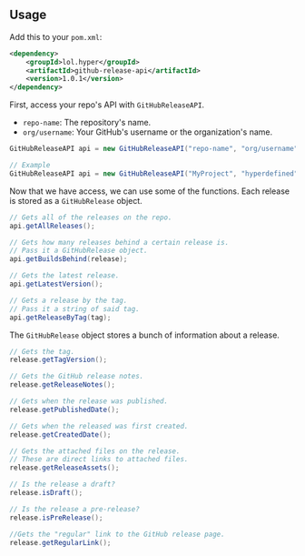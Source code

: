 ## Usage
Add this to your `pom.xml`:
```xml
<dependency>
    <groupId>lol.hyper</groupId>
    <artifactId>github-release-api</artifactId>
    <version>1.0.1</version>
</dependency>
```
First, access your repo's API with `GitHubReleaseAPI`.
* `repo-name`: The repository's name.
* `org/username`: Your GitHub's username or the organization's name.
```java
GitHubReleaseAPI api = new GitHubReleaseAPI("repo-name", "org/username");

// Example
GitHubReleaseAPI api = new GitHubReleaseAPI("MyProject", "hyperdefined");
```
Now that we have access, we can use some of the functions. Each release is stored as a `GitHubRelease` object.
```java
// Gets all of the releases on the repo.
api.getAllReleases();

// Gets how many releases behind a certain release is.
// Pass it a GitHubRelease object.
api.getBuildsBehind(release);

// Gets the latest release.
api.getLatestVersion();

// Gets a release by the tag.
// Pass it a string of said tag.
api.getReleaseByTag(tag);
```
The `GitHubRelease` object stores a bunch of information about a release.
```java
// Gets the tag.
release.getTagVersion();

// Gets the GitHub release notes.
release.getReleaseNotes();

// Gets when the release was published.
release.getPublishedDate();

// Gets when the released was first created.
release.getCreatedDate();

// Gets the attached files on the release.
// These are direct links to attached files.
release.getReleaseAssets();

// Is the release a draft?
release.isDraft();

// Is the release a pre-release?
release.isPreRelease();

//Gets the "regular" link to the GitHub release page.
release.getRegularLink();
```
